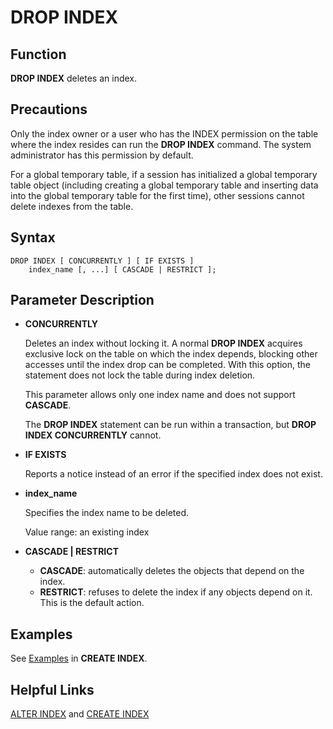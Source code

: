 # DROP INDEX<a name="EN-US_TOPIC_0289899909"></a>

## Function<a name="en-us_topic_0283136794_en-us_topic_0237122140_en-us_topic_0059779018_s6e7bed7d44604f749e4ea7043f81b07b"></a>

**DROP INDEX**  deletes an index.

## Precautions<a name="en-us_topic_0283136794_en-us_topic_0237122140_en-us_topic_0059779018_saafc32e8c71d4cb7b7d30678c9e4658d"></a>

Only the index owner or a user who has the INDEX permission on the table where the index resides can run the  **DROP INDEX**  command. The system administrator has this permission by default.

For a global temporary table, if a session has initialized a global temporary table object (including creating a global temporary table and inserting data into the global temporary table for the first time), other sessions cannot delete indexes from the table.

## Syntax<a name="en-us_topic_0283136794_en-us_topic_0237122140_en-us_topic_0059779018_s79208f25fe214e06b6c7f661c030f3d1"></a>

```
DROP INDEX [ CONCURRENTLY ] [ IF EXISTS ] 
    index_name [, ...] [ CASCADE | RESTRICT ];
```

## Parameter Description<a name="en-us_topic_0283136794_en-us_topic_0237122140_en-us_topic_0059779018_s99e6f6efb9f3448f9de8894607958cd3"></a>

-   **CONCURRENTLY**

    Deletes an index without locking it. A normal  **DROP INDEX**  acquires exclusive lock on the table on which the index depends, blocking other accesses until the index drop can be completed. With this option, the statement does not lock the table during index deletion.

    This parameter allows only one index name and does not support  **CASCADE**.

    The  **DROP INDEX**  statement can be run within a transaction, but  **DROP INDEX CONCURRENTLY**  cannot.

-   **IF EXISTS**

    Reports a notice instead of an error if the specified index does not exist.

-   **index\_name**

    Specifies the index name to be deleted.

    Value range: an existing index

-   **CASCADE | RESTRICT**
    -   **CASCADE**: automatically deletes the objects that depend on the index.
    -   **RESTRICT**: refuses to delete the index if any objects depend on it. This is the default action.


## Examples<a name="en-us_topic_0283136794_en-us_topic_0237122140_en-us_topic_0059779018_s95dd4a9a45334e81be4841d86d7a47f1"></a>

See  [Examples](create-index.md#en-us_topic_0283136578_en-us_topic_0237122106_en-us_topic_0059777455_s985289833081489e9d77c485755bd362)  in  **CREATE INDEX**.

## Helpful Links<a name="en-us_topic_0283136794_en-us_topic_0237122140_en-us_topic_0059779018_s299c55b981d1489986df6a6cf27b73d1"></a>

[ALTER INDEX](alter-index.md)  and  [CREATE INDEX](create-index.md)
